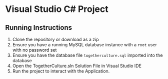 # Visual Studio  C# Project
## Running Instructions
1. Clone the repository or download as a zip
2. Ensure you have a running MySQL database instance with a `root` user with no password set
3. Ensure you have the database file `togetherculture.sql` imported into the database
4. Open the TogetherCulture.sln Solution File in Visual Studio IDE
5. Run the project to interact with the Application.
